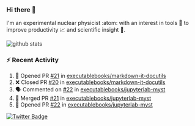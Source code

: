 ### Hi there 👋 

I'm an experimental nuclear physicist :atom: with an interest in tools :wrench: to improve productivity :chart_with_upwards_trend: and scientific insight :telescope:.

![github stats](https://github-readme-stats.vercel.app/api?username=agoose77&show_icons=true&hide_rank=true&hide_title=true&bg_color=30,e76445,904e95&text_color=efe3ec&icon_color=efe3ec)
<!--
**agoose77/agoose77** is a ✨ _special_ ✨ repository because its `README.md` (this file) appears on your GitHub profile.

Here are some ideas to get you started:

- 🔭 I’m currently working on ...
- 🌱 I’m currently learning ...
- 👯 I’m looking to collaborate on ...
- 🤔 I’m looking for help with ...
- 💬 Ask me about ...
- 📫 How to reach me: ...
- 😄 Pronouns: ...
- ⚡ Fun fact: ...
-->

### :zap: Recent Activity
<!--START_SECTION:activity-->
1. 💪 Opened PR [#21](https://github.com/executablebooks/markdown-it-docutils/pull/21) in [executablebooks/markdown-it-docutils](https://github.com/executablebooks/markdown-it-docutils)
2. ❌ Closed PR [#20](https://github.com/executablebooks/markdown-it-docutils/pull/20) in [executablebooks/markdown-it-docutils](https://github.com/executablebooks/markdown-it-docutils)
3. 🗣 Commented on [#22](https://github.com/executablebooks/jupyterlab-myst/issues/22) in [executablebooks/jupyterlab-myst](https://github.com/executablebooks/jupyterlab-myst)
4. 🎉 Merged PR [#21](https://github.com/executablebooks/jupyterlab-myst/pull/21) in [executablebooks/jupyterlab-myst](https://github.com/executablebooks/jupyterlab-myst)
5. 💪 Opened PR [#22](https://github.com/executablebooks/jupyterlab-myst/pull/22) in [executablebooks/jupyterlab-myst](https://github.com/executablebooks/jupyterlab-myst)
<!--END_SECTION:activity-->


[![Twitter Badge](https://img.shields.io/twitter/follow/agoose77?style=flat-square&logo=Twitter&logoColor=white&color=cornflowerblue)](https://twitter.com/agoose77)
